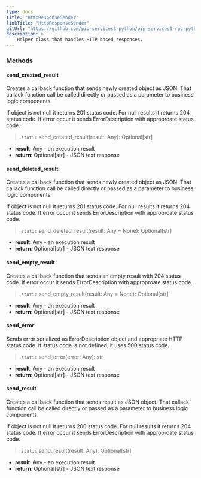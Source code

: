 ```yaml
---
type: docs
title: "HttpResponseSender"
linkTitle: "HttpResponseSender"
gitUrl: "https://github.com/pip-services3-python/pip-services3-rpc-python"
description: >
    Helper class that handles HTTP-based responses.
---
```



### Methods

#### send_created_result
Creates a callback function that sends newly created object as JSON.
That callack function call be called directly or passed
as a parameter to business logic components.

If object is not null it returns 201 status code.
For null results it returns 204 status code.
If error occur it sends ErrorDescription with approproate status code.

> `static` send_created_result(result: Any): Optional[str]

- **result**: Any - an execution result
- **return**: Optional[str] - JSON text response


#### send_deleted_result
Creates a callback function that sends newly created object as JSON.
That callack function call be called directly or passed
as a parameter to business logic components.

If object is not null it returns 201 status code.
For null results it returns 204 status code.
If error occur it sends ErrorDescription with approproate status code.

> `static` send_deleted_result(result: Any = None): Optional[str]

- **result**: Any - an execution result
- **return**: Optional[str] - JSON text response


#### send_empty_result
Creates a callback function that sends an empty result with 204 status code.
If error occur it sends ErrorDescription with approproate status code.


> `static` send_empty_result(result: Any = None): Optional[str]

- **result**: Any - an execution result 
- **return**: Optional[str] - JSON text response


#### send_error
Sends error serialized as ErrorDescription object
and appropriate HTTP status code.
If status code is not defined, it uses 500 status code.


> `static` send_error(error: Any): str

- **result**: Any - an execution result 
- **return**: Optional[str] - JSON text response


#### send_result
Creates a callback function that sends result as JSON object.
That callack function call be called directly or passed
as a parameter to business logic components.

If object is not null it returns 200 status code.
For null results it returns 204 status code.
If error occur it sends ErrorDescription with approproate status code.


> `static` send_result(result: Any): Optional[str]

- **result**: Any - an execution result 
- **return**: Optional[str] - JSON text response
